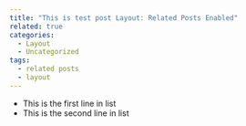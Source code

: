 ```yaml
---
title: "This is test post Layout: Related Posts Enabled"
related: true
categories:
  - Layout
  - Uncategorized
tags:
  - related posts
  - layout
---
```


* This is the first line in list
* This is the second line in list